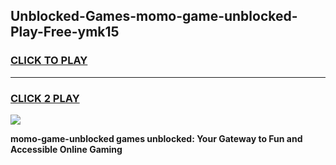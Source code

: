 
## Unblocked-Games-momo-game-unblocked-Play-Free-ymk15
<h3>
<a href="https://premium76.site?title=momo-game-unblocked&ref=15A">CLICK TO PLAY</a></h3>
<hr>

<h3>
<a href="https://premium76.site?title=momo-game-unblocked&ref=15A">CLICK 2 PLAY</a>
  
</h3>

<a href="https://premium76.site?title=momo-game-unblocked&ref=15A"><img src="https://clearcache.store/games.png"></a>


**momo-game-unblocked games unblocked: Your Gateway to Fun and Accessible Online Gaming**

